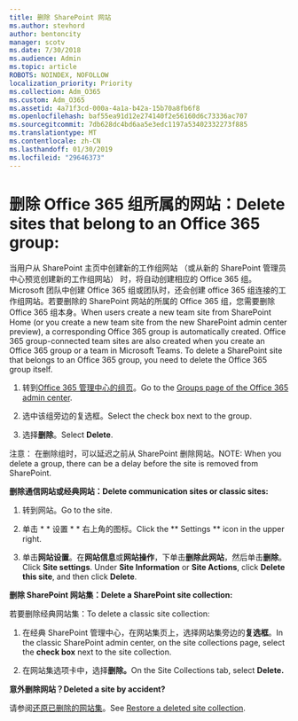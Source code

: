 ```yaml
---
title: 删除 SharePoint 网站
ms.author: stevhord
author: bentoncity
manager: scotv
ms.date: 7/30/2018
ms.audience: Admin
ms.topic: article
ROBOTS: NOINDEX, NOFOLLOW
localization_priority: Priority
ms.collection: Adm_O365
ms.custom: Adm_O365
ms.assetid: 4a71f3cd-000a-4a1a-b42a-15b70a8fb6f8
ms.openlocfilehash: baf55ea91d12e274140f2e56160d6c73336ac707
ms.sourcegitcommit: 7db628dc4bd6aa5e3edc1197a53402332273f885
ms.translationtype: MT
ms.contentlocale: zh-CN
ms.lasthandoff: 01/30/2019
ms.locfileid: "29646373"
---
```

# <a name="delete-sites-that-belong-to-an-office-365-group"></a><span data-ttu-id="0bfa0-102">删除 Office 365 组所属的网站：</span><span class="sxs-lookup"><span data-stu-id="0bfa0-102">Delete sites that belong to an Office 365 group:</span></span>

<span data-ttu-id="0bfa0-p101">当用户从 SharePoint 主页中创建新的工作组网站 （或从新的 SharePoint 管理员中心预览创建新的工作组网站） 时，将自动创建相应的 Office 365 组。Microsoft 团队中创建 Office 365 组或团队时，还会创建 office 365 组连接的工作组网站。若要删除的 SharePoint 网站的所属的 Office 365 组，您需要删除 Office 365 组本身。</span><span class="sxs-lookup"><span data-stu-id="0bfa0-p101">When users create a new team site from SharePoint Home (or you create a new team site from the new SharePoint admin center preview), a corresponding Office 365 group is automatically created. Office 365 group-connected team sites are also created when you create an Office 365 group or a team in Microsoft Teams. To delete a SharePoint site that belongs to an Office 365 group, you need to delete the Office 365 group itself.</span></span> 
  
1. <span data-ttu-id="0bfa0-106">转到[Office 365 管理中心的组页](https://portal.office.com/adminportal/home#/groups)。</span><span class="sxs-lookup"><span data-stu-id="0bfa0-106">Go to the [Groups page of the Office 365 admin center](https://portal.office.com/adminportal/home#/groups).</span></span>
    
2. <span data-ttu-id="0bfa0-107">选中该组旁边的复选框。</span><span class="sxs-lookup"><span data-stu-id="0bfa0-107">Select the check box next to the group.</span></span>
    
3. <span data-ttu-id="0bfa0-108">选择**删除**。</span><span class="sxs-lookup"><span data-stu-id="0bfa0-108">Select **Delete**.</span></span>
    
<span data-ttu-id="0bfa0-109">注意： 在删除组时，可以延迟之前从 SharePoint 删除网站。</span><span class="sxs-lookup"><span data-stu-id="0bfa0-109">NOTE: When you delete a group, there can be a delay before the site is removed from SharePoint.</span></span>
  
<span data-ttu-id="0bfa0-110">**删除通信网站或经典网站：**</span><span class="sxs-lookup"><span data-stu-id="0bfa0-110">**Delete communication sites or classic sites:**</span></span>

1. <span data-ttu-id="0bfa0-111">转到网站。</span><span class="sxs-lookup"><span data-stu-id="0bfa0-111">Go to the site.</span></span>
  
2. <span data-ttu-id="0bfa0-112">单击 \* \* 设置 \* \* 右上角的图标。</span><span class="sxs-lookup"><span data-stu-id="0bfa0-112">Click the \*\* Settings \*\* icon in the upper right.</span></span> 
  
3. <span data-ttu-id="0bfa0-p102">单击**网站设置**。在**网站信息**或**网站操作**，下单击**删除此网站**，然后单击**删除**。</span><span class="sxs-lookup"><span data-stu-id="0bfa0-p102">Click **Site settings**. Under **Site Information** or **Site Actions**, click **Delete this site**, and then click **Delete**.</span></span>
  
<span data-ttu-id="0bfa0-115">**删除 SharePoint 网站集：**</span><span class="sxs-lookup"><span data-stu-id="0bfa0-115">**Delete a SharePoint site collection:**</span></span>

<span data-ttu-id="0bfa0-116">若要删除经典网站集：</span><span class="sxs-lookup"><span data-stu-id="0bfa0-116">To delete a classic site collection:</span></span>
  
1. <span data-ttu-id="0bfa0-117">在经典 SharePoint 管理中心，在网站集页上，选择网站集旁边的**复选框**。</span><span class="sxs-lookup"><span data-stu-id="0bfa0-117">In the classic SharePoint admin center, on the site collections page, select the **check box** next to the site collection.</span></span> 
    
2. <span data-ttu-id="0bfa0-118">在网站集选项卡中，选择**删除。**</span><span class="sxs-lookup"><span data-stu-id="0bfa0-118">On the Site Collections tab, select **Delete.**</span></span>
    
<span data-ttu-id="0bfa0-119">**意外删除网站？**</span><span class="sxs-lookup"><span data-stu-id="0bfa0-119">**Deleted a site by accident?**</span></span>

<span data-ttu-id="0bfa0-120">请参阅[还原已删除的网站集](https://go.microsoft.com/fwlink/?linkid=867660)。</span><span class="sxs-lookup"><span data-stu-id="0bfa0-120">See [Restore a deleted site collection](https://go.microsoft.com/fwlink/?linkid=867660).</span></span>
  

